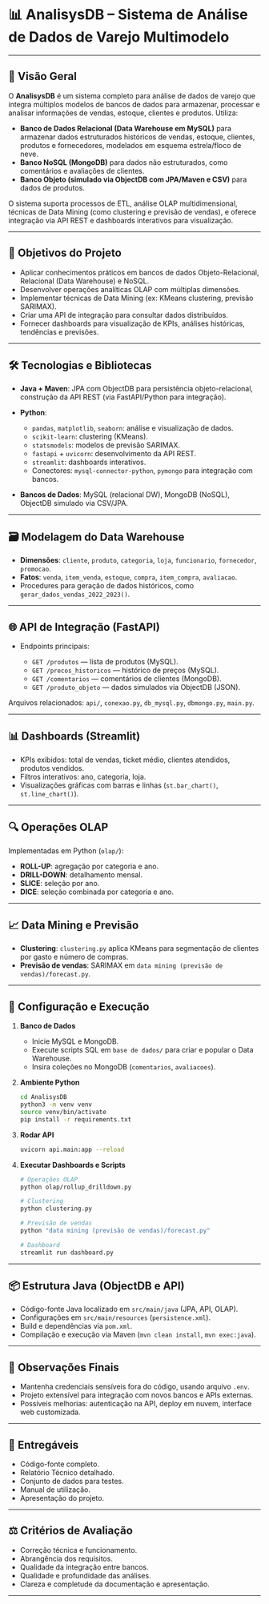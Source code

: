 

# 📊 AnalisysDB – Sistema de Análise de Dados de Varejo Multimodelo

---

## 🧾 Visão Geral

O **AnalisysDB** é um sistema completo para análise de dados de varejo que integra múltiplos modelos de bancos de dados para armazenar, processar e analisar informações de vendas, estoque, clientes e produtos. Utiliza:

* **Banco de Dados Relacional (Data Warehouse em MySQL)** para armazenar dados estruturados históricos de vendas, estoque, clientes, produtos e fornecedores, modelados em esquema estrela/floco de neve.
* **Banco NoSQL (MongoDB)** para dados não estruturados, como comentários e avaliações de clientes.
* **Banco Objeto (simulado via ObjectDB com JPA/Maven e CSV)** para dados de produtos.

O sistema suporta processos de ETL, análise OLAP multidimensional, técnicas de Data Mining (como clustering e previsão de vendas), e oferece integração via API REST e dashboards interativos para visualização.

---

## 🎯 Objetivos do Projeto

* Aplicar conhecimentos práticos em bancos de dados Objeto-Relacional, Relacional (Data Warehouse) e NoSQL.
* Desenvolver operações analíticas OLAP com múltiplas dimensões.
* Implementar técnicas de Data Mining (ex: KMeans clustering, previsão SARIMAX).
* Criar uma API de integração para consultar dados distribuídos.
* Fornecer dashboards para visualização de KPIs, análises históricas, tendências e previsões.

---


## 🛠️ Tecnologias e Bibliotecas

* **Java + Maven**: JPA com ObjectDB para persistência objeto-relacional, construção da API REST (via FastAPI/Python para integração).
* **Python**:

  * `pandas`, `matplotlib`, `seaborn`: análise e visualização de dados.
  * `scikit-learn`: clustering (KMeans).
  * `statsmodels`: modelos de previsão SARIMAX.
  * `fastapi` + `uvicorn`: desenvolvimento da API REST.
  * `streamlit`: dashboards interativos.
  * Conectores: `mysql-connector-python`, `pymongo` para integração com bancos.
* **Bancos de Dados**: MySQL (relacional DW), MongoDB (NoSQL), ObjectDB simulado via CSV/JPA.

---

## 🗃️ Modelagem do Data Warehouse

* **Dimensões**: `cliente`, `produto`, `categoria`, `loja`, `funcionario`, `fornecedor`, `promocao`.
* **Fatos**: `venda`, `item_venda`, `estoque`, `compra`, `item_compra`, `avaliacao`.
* Procedures para geração de dados históricos, como `gerar_dados_vendas_2022_2023()`.

---

## 🌐 API de Integração (FastAPI)

* Endpoints principais:

  * `GET /produtos` — lista de produtos (MySQL).
  * `GET /precos_historicos` — histórico de preços (MySQL).
  * `GET /comentarios` — comentários de clientes (MongoDB).
  * `GET /produto_objeto` — dados simulados via ObjectDB (JSON).

Arquivos relacionados: `api/`, `conexao.py`, `db_mysql.py`, `dbmongo.py`, `main.py`.

---

## 📊 Dashboards (Streamlit)

* KPIs exibidos: total de vendas, ticket médio, clientes atendidos, produtos vendidos.
* Filtros interativos: ano, categoria, loja.
* Visualizações gráficas com barras e linhas (`st.bar_chart()`, `st.line_chart()`).

---

## 🔍 Operações OLAP

Implementadas em Python (`olap/`):

* **ROLL-UP**: agregação por categoria e ano.
* **DRILL-DOWN**: detalhamento mensal.
* **SLICE**: seleção por ano.
* **DICE**: seleção combinada por categoria e ano.

---

## 📈 Data Mining e Previsão

* **Clustering**: `clustering.py` aplica KMeans para segmentação de clientes por gasto e número de compras.
* **Previsão de vendas**: SARIMAX em `data mining (previsão de vendas)/forecast.py`.

---

## 🚀 Configuração e Execução

1. **Banco de Dados**

   * Inicie MySQL e MongoDB.
   * Execute scripts SQL em `base de dados/` para criar e popular o Data Warehouse.
   * Insira coleções no MongoDB (`comentarios`, `avaliacoes`).

2. **Ambiente Python**

   ```bash
   cd AnalisysDB
   python3 -m venv venv
   source venv/bin/activate
   pip install -r requirements.txt
   ```

3. **Rodar API**

   ```bash
   uvicorn api.main:app --reload
   ```

4. **Executar Dashboards e Scripts**

   ```bash
   # Operações OLAP
   python olap/rollup_drilldown.py

   # Clustering
   python clustering.py

   # Previsão de vendas
   python "data mining (previsão de vendas)/forecast.py"

   # Dashboard
   streamlit run dashboard.py
   ```

---

## 📦 Estrutura Java (ObjectDB e API)

* Código-fonte Java localizado em `src/main/java` (JPA, API, OLAP).
* Configurações em `src/main/resources` (`persistence.xml`).
* Build e dependências via `pom.xml`.
* Compilação e execução via Maven (`mvn clean install`, `mvn exec:java`).

---

## 📌 Observações Finais

* Mantenha credenciais sensíveis fora do código, usando arquivo `.env`.
* Projeto extensível para integração com novos bancos e APIs externas.
* Possíveis melhorias: autenticação na API, deploy em nuvem, interface web customizada.

---

## 📄 Entregáveis

* Código-fonte completo.
* Relatório Técnico detalhado.
* Conjunto de dados para testes.
* Manual de utilização.
* Apresentação do projeto.

---

## ⚖️ Critérios de Avaliação

* Correção técnica e funcionamento.
* Abrangência dos requisitos.
* Qualidade da integração entre bancos.
* Qualidade e profundidade das análises.
* Clareza e completude da documentação e apresentação.

---
